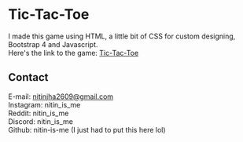 # Tic-Tac-Toe
I made this game using HTML, a little bit of CSS for custom designing, Bootstrap 4 and Javascript. <br>
Here's the link to the game: <a href="https://nitin-is-me.github.io">Tic-Tac-Toe</a>

## Contact
E-mail: nitinjha2609@gmail.com <br>
Instagram: nitin_is_me <br>
Reddit: nitin_is_me <br>
Discord: nitin_is_me <br>
Github: nitin-is-me (I just had to put this here lol)
